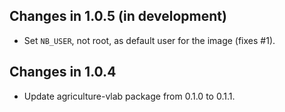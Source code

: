 ## Changes in 1.0.5 (in development)

* Set `NB_USER`, not root, as default user for the image (fixes #1).

## Changes in 1.0.4

* Update agriculture-vlab package from 0.1.0 to 0.1.1.
